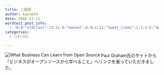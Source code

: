 ```yaml
---
title: ご報告
author: kazu634
date: 2006-11-11
wordtwit_post_info:
  - 'O:8:"stdClass":13:{s:6:"manual";b:0;s:11:"tweet_times";i:1;s:5:"delay";i:0;s:7:"enabled";i:1;s:10:"separation";s:2:"60";s:7:"version";s:3:"3.7";s:14:"tweet_template";b:0;s:6:"status";i:2;s:6:"result";a:0:{}s:13:"tweet_counter";i:2;s:13:"tweet_log_ids";a:1:{i:0;i:2641;}s:9:"hash_tags";a:0:{}s:8:"accounts";a:1:{i:0;s:7:"kazu634";}}'
categories:
  - つれづれ

---
```

<div class="section">
<p>
<a href="http://www.paulgraham.com/opensource.html" onclick="__gaTracker('send', 'event', 'outbound-article', 'http://www.paulgraham.com/opensource.html', '');" target="_blank"><img alt="What Business Can Learn from Open Source" align="left" src="http://img.simpleapi.net/small/http://www.paulgraham.com/opensource.html" border="0" /></a>
</p></p> 
  
<p>
    Paul Graham氏のサイトから「ビジネスがオープンソースから学べること」へリンクを張っていただきました。
</p>
</div>
